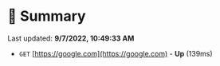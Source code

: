 # 📖 Summary
Last updated: **9/7/2022, 10:49:33 AM**

- `GET` [https://google.com](https://google.com) - **Up** (139ms)

